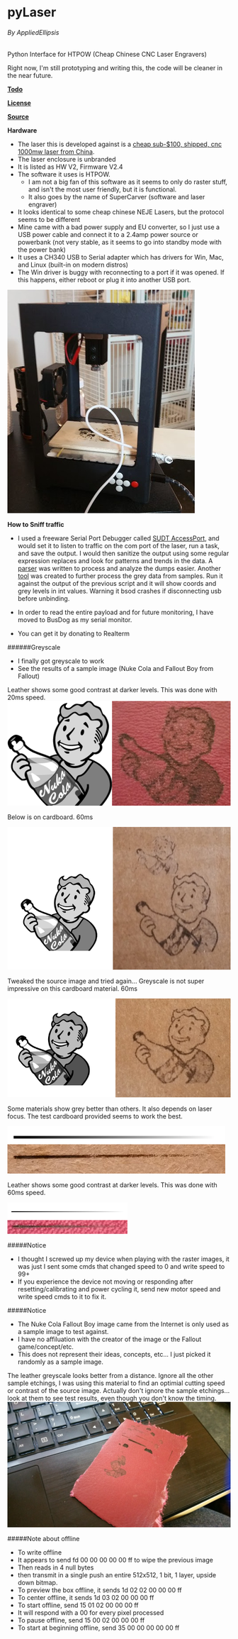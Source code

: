 # pyLaser
###### By AppliedEllipsis
Python Interface for  HTPOW (Cheap Chinese CNC Laser Engravers)

Right now, I'm still prototyping and writing this, the code will be cleaner in the near future.

**[Todo](https://github.com/AppliedEllipsis/pyLaser/blob/master/Todo.md)**

**[License](https://github.com/AppliedEllipsis/pyLaser/blob/master/LICENSE.txt)**

**[Source](https://github.com/AppliedEllipsis/pyLaser/blob/master/pyLaser.py)**

**Hardware**
* The laser this is developed against is a [cheap sub-$100, shipped, cnc 1000mw laser from China](https://www.wish.com/c/5852c8be0124c76a0a276aec).
* The laser enclosure is unbranded
* It is listed as HW V2, Firmware V2.4
* The software it uses is HTPOW.
  * I am not a big fan of this software as it seems to only do raster stuff, and isn't the most user friendly, but it is functional.
  * It also goes by the name of SuperCarver (software and laser engraver)
* It looks identical to some cheap chinese NEJE Lasers, but the protocol seems to be different
* Mine came with a bad power supply and EU converter, so I just use a USB power cable and connect it to a 2.4amp power source or powerbank (not very stable, as it seems to go into standby mode with the power bank)
* It uses a CH340 USB to Serial adapter which has drivers for Win, Mac, and Linux (built-in on modern distros)
 * The Win driver is buggy with reconnecting to a port if it was opened. If this happens, either reboot or plug it into another USB port.

![Image of Cheap Chinese Laser](images/laser_cutter.jpg)

**How to Sniff traffic**
* I used a freeware Serial Port Debugger called [SUDT AccessPort](http://www.sudt.com/en/ap/index.html), and would set it to listen to traffic on the com port of the laser, run a task, and save the output.  I would then sanitize the output using some regular expression replaces and look for patterns and trends in the data. A [parser](https://github.com/AppliedEllipsis/pyLaser/blob/master/parseAccessPort.py) was written to process and analyze the dumps easier.  Another [tool](https://github.com/AppliedEllipsis/pyLaser/blob/master/parseGrey2.py) was created to further process the grey data from samples. Run it against the output of the previous script and it will show coords and grey levels in int values. Warning it bsod crashes if disconnecting usb before unbinding.

* In order to read the entire payload and for future monitoring, I have moved to BusDog as my serial monitor.
 * You can get it by donating to Realterm

######Greyscale
* I finally got greyscale to work
* See the results of a sample image (Nuke Cola and Fallout Boy from Fallout)


Leather shows some good contrast at darker levels.  This was done with 20ms speed.
![Image of greyscale result on Leater at 20ms... Nuke Cola and Fallout Boy from Fallout](images/test-nukecola_leather_20ms_results.png)

Below is on cardboard. 60ms

![Image of greyscale result on cardboard... Nuke Cola and Fallout Boy from Fallout](images/test-nukecola_results.png)

Tweaked the source image and tried again... Greyscale is not super impressive on this cardboard material. 60ms

![Tweaked Image of greyscale result on cardboard... Nuke Cola and Fallout Boy from Fallout](images/test-nukecola3_results.png)

Some materials show grey better than others. It also depends on laser focus.  The test cardboard provided seems to work the best.

![Gradient of source and laser](images/test-gradient2-results.png)

Leather shows some good contrast at darker levels.  This was done with 60ms speed.

![Gradient of source and laser on leather 60ms](images/gradient_2px_256_result60ms.png)

#####Notice
* I thought I screwed up my device when playing with the raster images, it was just I sent some cmds that changed speed to 0 and write speed to 99+
 * If you experience the device not moving or responding after resetting/calibrating and power cycling it, send new motor speed and write speed cmds to it to fix it.


#####Notice
* The Nuke Cola Fallout Boy image came from the Internet is only used as a sample image to test against.  
* I have no affiluation with the creator of the image or the Fallout game/concept/etc.
* This does not represent their ideas, concepts, etc... I just picked it randomly as a sample image.


The leather greyscale looks better from a distance.  Ignore all the other sample etchings, I was using this material to find an optimial cutting speed or contrast of the source image.
Actually don't ignore the sample etchings... look at them to see test results, even though you don't know the timing.
![Image of greyscale result on Leater at 20ms... Nuke Cola and Fallout Boy from Fallout from a distance](images/output_fallout_distance.jpg)


#####Note about offline
* To write offline
* It appears to send fd 00 00 00 00 00 ff to wipe the previous image
* Then reads in 4 null bytes
* then transmit in a single push an entire 512x512, 1 bit, 1 layer, upside down bitmap.
* To preview the box offline, it sends 1d 02 02 00 00 00 ff
* To center offline, it sends 1d 03 02 00 00 00 ff
* To start offline, send 15 01 02 00 00 00 ff
 * It will respond with a 00 for every pixel processed
* To pause offline, send 15 00 02 00 00 00 ff
* To start at beginning offline, send 35 00 00 00 00 00 ff

